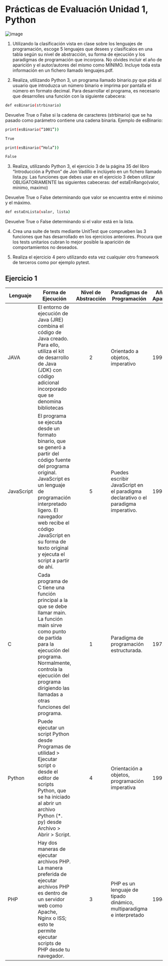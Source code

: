 # Prácticas de Evaluación Unidad 1, Python
![image](https://user-images.githubusercontent.com/115977230/204237464-b5ad4850-77ae-456b-9c77-70ad4016c1dc.png)


1. Utilizando la clasificación vista en clase sobre los lenguajes de programación, escoge 5 lenguajes que desees y clasifícalos en una tabla según su nivel de abstracción, su forma de ejecución y los paradigmas de programación que incorpora. No olvides incluir el año de aparición y el autor/autores del mismo como MÍNIMO. Incluye toda esta información en un fichero llamado lenguajes.pdf.

2. Realiza, utilizando Python 3, un programa llamado binario.py que pida al usuario que introduzca un número binario e imprima por pantalla el número en formato decimal. Para desarrollar el programa, es necesario que desarrolles una función con la siguiente cabecera:
```bash
def esBinario(strbinario)
```
Devuelve True o False si la cadena de caracteres (strbinario) que se ha pasado como parámetro contiene una cadena binaria.
Ejemplo de esBinario:
```bash
print(esBinario(“1001”))

True

print(esBinario(“Hola”)) 

False
```
3. Realiza, utilizando Python 3, el ejercicio 3 de la página 35 del libro “Introducción a Python” de Jon Vadillo e inclúyelo en un fichero llamado lista.py. Las funciones que debes usar en el ejercicio 3 deben utilizar OBLIGATORIAMENTE las siguientes cabeceras:
def estaEnRango(valor, minimo, maximo)

Devuelve True o False determinando que valor se encuentra entre el mínimo y el máximo.
```bash
def estaEnLista(valor, lista)
```
Devuelve True o False determinando si el valor está en la lista.

4. Crea una suite de tests mediante UnitTest que comprueben las 3 funciones que has desarrollado en los ejercicios anteriores. Procura que los tests unitarios cubran lo mejor posible la aparición de comportamientos no deseados.

5. Realiza el ejercicio 4 pero utilizando esta vez cualquier otro framework de terceros como por ejemplo pytest.
## Ejercicio 1 

| Lenguaje | Forma de Ejecución | Nivel de Abstracción | Paradigmas de Programación | Año de Aparición | Autor
| --- | --- | :---: | --- | --- | --- |
| JAVA | El entorno de ejecución de Java (JRE) combina el código de Java creado. Para ello, utiliza el kit de desarrollo de Java (JDK) con código adicional incorporado que se denomina bibliotecas | 2 |  Orientado a objetos, imperativo | 1995  |  James Gosling
| JavaScript | El programa se ejecuta desde un formato binario, que se generó a partir del código fuente del programa original. JavaScript es un lenguaje de programación interpretado ligero. El navegador web recibe el código JavaScript en su forma de texto original y ejecuta el script a partir de ahí. | 5 | Puedes escribir JavaScript en el paradigma declarativo o el paradigma imperativo. | 1995 |  Brendan Eich 
| C | Cada programa de C tiene una función principal a la que se debe llamar main. La función main sirve como punto de partida para la ejecución del programa. Normalmente, controla la ejecución del programa dirigiendo las llamadas a otras funciones del programa. | 1 | Paradigma de programación estructurada. | 	1972 | 	Dennis Ritchie
| Python | Puede ejecutar un script Python desde Programas de utilidad > Ejecutar script o desde el editor de scripts Python, que se ha iniciado al abrir un archivo Python (*. py) desde Archivo > Abrir > Script. | 4 | Orientación a objetos, programación imperativa | 1991 | van Rossum
| PHP | Hay dos maneras de ejecutar archivos PHP. La manera preferida de ejecutar archivos PHP es dentro de un servidor web como Apache, Nginx o ISS; esto te permite ejecutar scripts de PHP desde tu navegador. | 3 | PHP es un lenguaje de tipado dinámico, multiparadigma e interpretado | 1994 | Rasmus Lerdorf



